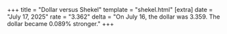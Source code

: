 +++
title = "Dollar versus Shekel"
template = "shekel.html"
[extra]
date = "July 17, 2025"
rate = "3.362"
delta = "On July 16, the dollar was 3.359. The dollar became 0.089% stronger."
+++
